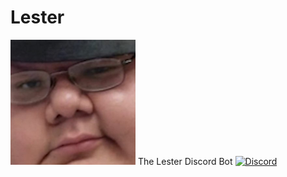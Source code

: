 # Lester
<img src="https://github.com/scuderia666/Lester/raw/main/.github/logo.png" loading="eager" />
The Lester Discord Bot
<a href="https://discord.gg/uc7sZwhmMm"><img src="https://img.shields.io/discord/999976127491756103?style=plastic" alt="Discord" /></a>
